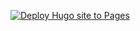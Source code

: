 [![Deploy Hugo site to Pages](https://github.com/Vignettes/GotW/actions/workflows/hugo.yml/badge.svg)](https://github.com/Vignettes/GotW/actions/workflows/hugo.yml)

